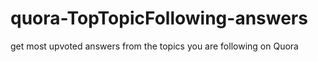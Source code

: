 # quora-TopTopicFollowing-answers
get most upvoted answers from the topics you are following on Quora
